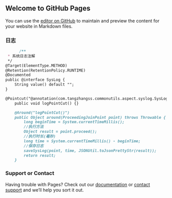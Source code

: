 ## Welcome to GitHub Pages

You can use the [editor on GitHub](https://github.com/tangzhangss/commonutils.github.io/edit/main/README.md) to maintain and preview the content for your website in Markdown files.

### 日志
```markdown
      /**
 * 系统日志注解
 */
@Target(ElementType.METHOD)
@Retention(RetentionPolicy.RUNTIME)
@Documented
public @interface SysLog {
    String value() default "";
}

@Pointcut("@annotation(com.tangzhangss.commonutils.aspect.syslog.SysLog)")
    public void logPointCut() {}

    @Around("logPointCut()")
    public Object around(ProceedingJoinPoint point) throws Throwable {
        long beginTime = System.currentTimeMillis();
        //执行方法
        Object result = point.proceed();
        //执行时长(毫秒)
        long time = System.currentTimeMillis() - beginTime;
        //保存日志
        saveSysLog(point, time, JSONUtil.toJsonPrettyStr(result));
        return result;
    }
```


### Support or Contact

Having trouble with Pages? Check out our [documentation](https://docs.github.com/categories/github-pages-basics/) or [contact support](https://support.github.com/contact) and we’ll help you sort it out.
